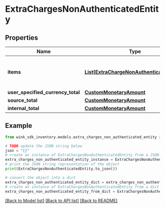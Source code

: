 # ExtraChargesNonAuthenticatedEntity


## Properties

Name | Type | Description | Notes
------------ | ------------- | ------------- | -------------
**items** | [**List[ExtraChargeNonAuthenticatedEntity]**](ExtraChargeNonAuthenticatedEntity.md) | List of extra charges that applies to the rate plan. | [optional] 
**user_specified_currency_total** | [**CustomMonetaryAmount**](CustomMonetaryAmount.md) |  | [optional] 
**source_total** | [**CustomMonetaryAmount**](CustomMonetaryAmount.md) |  | [optional] 
**internal_total** | [**CustomMonetaryAmount**](CustomMonetaryAmount.md) |  | [optional] 

## Example

```python
from wink_sdk_inventory.models.extra_charges_non_authenticated_entity import ExtraChargesNonAuthenticatedEntity

# TODO update the JSON string below
json = "{}"
# create an instance of ExtraChargesNonAuthenticatedEntity from a JSON string
extra_charges_non_authenticated_entity_instance = ExtraChargesNonAuthenticatedEntity.from_json(json)
# print the JSON string representation of the object
print(ExtraChargesNonAuthenticatedEntity.to_json())

# convert the object into a dict
extra_charges_non_authenticated_entity_dict = extra_charges_non_authenticated_entity_instance.to_dict()
# create an instance of ExtraChargesNonAuthenticatedEntity from a dict
extra_charges_non_authenticated_entity_from_dict = ExtraChargesNonAuthenticatedEntity.from_dict(extra_charges_non_authenticated_entity_dict)
```
[[Back to Model list]](../README.md#documentation-for-models) [[Back to API list]](../README.md#documentation-for-api-endpoints) [[Back to README]](../README.md)


